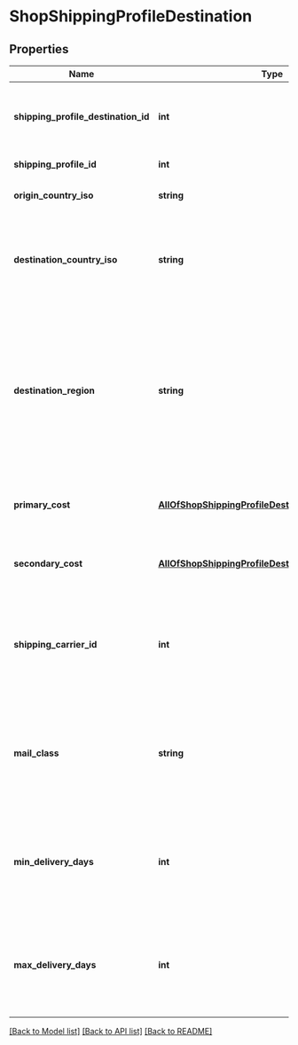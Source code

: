 # ShopShippingProfileDestination

## Properties
Name | Type | Description | Notes
------------ | ------------- | ------------- | -------------
**shipping_profile_destination_id** | **int** | The numeric ID of the shipping profile destination in the [shipping profile](/documentation/reference#tag/Shop-ShippingProfile) associated with the listing. | [optional] 
**shipping_profile_id** | **int** | The numeric ID of the shipping profile. | [optional] 
**origin_country_iso** | **string** | The ISO code of the country from which the listing ships. | [optional] 
**destination_country_iso** | **string** | The ISO code of the country to which the listing ships. If null, request sets destination to destination_region. Required if destination_region is null or not provided. | [optional] 
**destination_region** | **string** | The code of the region to which the listing ships. A region represents a set of countries. Supported regions are Europe Union and Non-Europe Union (countries in Europe not in EU). If \\&#x60;none\\&#x60;, request sets destination to destination_country_iso. Required if destination_country_iso is null or not provided. | [optional] 
**primary_cost** | [**AllOfShopShippingProfileDestinationPrimaryCost**](AllOfShopShippingProfileDestinationPrimaryCost.md) | The cost of shipping to this country/region alone, measured in the store&#x27;s default currency. | [optional] 
**secondary_cost** | [**AllOfShopShippingProfileDestinationSecondaryCost**](AllOfShopShippingProfileDestinationSecondaryCost.md) | The cost of shipping to this country/region with another item, measured in the store&#x27;s default currency. | [optional] 
**shipping_carrier_id** | **int** | The unique ID of a supported shipping carrier, which is used to calculate an Estimated Delivery Date. **Required with &#x60;mail_class&#x60;** if &#x60;min_delivery_days&#x60; and &#x60;max_delivery_days&#x60; are null. | [optional] 
**mail_class** | **string** | The unique ID string of a shipping carrier&#x27;s mail class, which is used to calculate an estimated delivery date. **Required with &#x60;shipping_carrier_id&#x60;** if &#x60;min_delivery_days&#x60; and &#x60;max_delivery_days&#x60; are null. | [optional] 
**min_delivery_days** | **int** | The minimum number of business days a buyer can expect to wait to receive their purchased item once it has shipped. **Required with &#x60;max_delivery_days&#x60;** if &#x60;mail_class&#x60; is null. | [optional] 
**max_delivery_days** | **int** | The maximum number of business days a buyer can expect to wait to receive their purchased item once it has shipped. **Required with &#x60;min_delivery_days&#x60;** if &#x60;mail_class&#x60; is null. | [optional] 

[[Back to Model list]](../../README.md#documentation-for-models) [[Back to API list]](../../README.md#documentation-for-api-endpoints) [[Back to README]](../../README.md)

